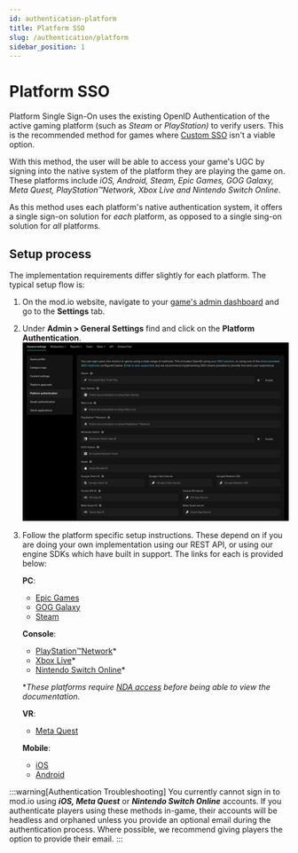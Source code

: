 ```yaml
---
id: authentication-platform
title: Platform SSO
slug: /authentication/platform
sidebar_position: 1
---
```


# Platform SSO

Platform Single Sign-On uses the existing OpenID Authentication of the active gaming platform (such as *Steam* or *PlayStation)* to verify users. This is the recommended method for games where [Custom SSO](/authentication/openid) isn't a viable option.

With this method, the user will be able to access your game's UGC by signing into the native system of the platform they are playing the game on. These platforms include *iOS, Android, Steam, Epic Games, GOG Galaxy, Meta Quest, PlayStation™Network, Xbox Live and Nintendo Switch Online*.

As this method uses each platform's native authentication system, it offers a single sign-on solution for *each* platform, as opposed to a single sing-on solution for *all* platforms.

## Setup process

The implementation requirements differ slightly for each platform. The typical setup flow is:

1. On the mod.io website, navigate to your [game's admin dashboard](https://mod.io/content) and go to the **Settings** tab.

2. Under **Admin > General Settings** find and click on the **Platform Authentication**.
![platform-authentication-settings.png](img/platform-authentication-settings.png)

3. Follow the platform specific setup instructions. These depend on if you are doing your own implementation using our REST API, or using our engine SDKs which have built in support. The links for each is provided below:

    **PC**:
    - [Epic Games](/platforms/epic/authentication)
    - [GOG Galaxy](/platforms/gog/authentication)
    - [Steam](/platforms/steam/authentication)

    **Console**:
    - [PlayStation™Network](https://docs.mod.io/partners/ps5/authentication/)* 
    - [Xbox Live](https://docs.mod.io/partners/xbox/authentication/)*
    - [Nintendo Switch Online](https://docs.mod.io/partners/switch/authentication/)*

    **These platforms require [NDA access](/platforms/console-sdks) before being able to view the documentation.*

    **VR**:
    - [Meta Quest](/platforms/meta/authentication)

    **Mobile**:
    - [iOS](/platforms/apple/authentication)
    - [Android](/platforms/google/authentication)

:::warning[Authentication Troubleshooting]
You currently cannot sign in to mod.io using ***iOS, Meta Quest*** or ***Nintendo Switch Online*** accounts. If you authenticate players using these methods in-game, their accounts will be headless and orphaned unless you provide an optional email during the authentication process. Where possible, we recommend giving players the option to provide their email.
:::
